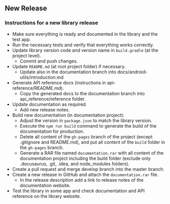 ## New Release

### Instructions for a new library release

- Make sure everything is ready and documented in the library and the test app.
- Run the necessary tests and verify that everything works correctly.
- Update library version code and version name in `build.gradle` (at the project level).
    - Commit and push changes.
- Update `README.md` (at root project folder) if necessary.
    - Update also in the documentation branch into docs/android-utils/introduction.md
- Generate API reference docs (instructions in api-reference/README.md).
    - Copy the generated docs to the documentation branch into api_reference/reference folder.
- Update documentation as required.
    - Add new release notes.
- Build new documentation (in documentation project):
    - Adjust the version in `package.json` to match the library version.
    - Execute the `npm run build` command to generate the build of the documentation for production.
    - Delete all content of the `gh-pages` branch of the project (except .gitignore and README.md), and put all content of the `build` folder in the `gh-pages` branch.
    - Generate a RAR file named `documentation.rar` with all content of the documentation project including the build folder (exclude only .docusaurus, .git, .idea, and node_modules folders).
- Create a pull request and merge develop branch into the master branch.
- Create a new release in GitHub and attach the `documentation.rar` file.
    - In the release description add a link to release notes of the documentation website.
- Test the library in some app and check documentation and API reference on the library website.
